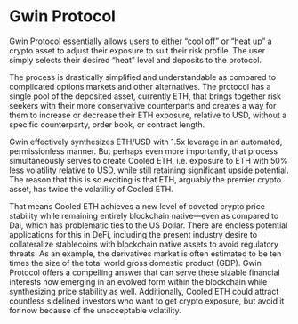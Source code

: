 # Gwin Protocol

Gwin Protocol essentially allows users to either “cool off” or “heat up” a crypto asset to adjust their exposure to suit their risk profile. The user simply selects their desired “heat” level and deposits to the protocol.

The process is drastically simplified and understandable as compared to complicated options markets and other alternatives. The protocol has a single pool of the deposited asset, currently ETH, that brings together risk seekers with their more conservative counterparts and creates a way for them to increase or decrease their ETH exposure, relative to USD, without a specific counterparty, order book, or contract length.

Gwin effectively synthesizes ETH/USD with 1.5x leverage in an automated, permissionless manner. But perhaps even more importantly, that process simultaneously serves to create Cooled ETH, i.e. exposure to ETH with 50% less volatility relative to USD, while still retaining significant upside potential. The reason that this is so exciting is that ETH, arguably the premier crypto asset, has twice the volatility of Cooled ETH.

That means Cooled ETH achieves a new level of coveted crypto price stability while remaining entirely blockchain native—even as compared to Dai, which has problematic ties to the US Dollar. There are endless potential applications for this in DeFi, including the present industry desire to collateralize stablecoins with blockchain native assets to avoid regulatory threats. As an example, the derivatives market is often estimated to be ten times the size of the total world gross domestic product (GDP). Gwin Protocol offers a compelling answer that can serve these sizable financial interests now emerging in an evolved form within the blockchain while synthesizing price stability as well. Additionally, Cooled ETH could attract countless sidelined investors who want to get crypto exposure, but avoid it for now because of the unacceptable volatility.
